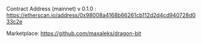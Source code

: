 
Contract Address (mainnet) v 0.1.0 : https://etherscan.io/address/0x98008a4168b66261cb112d2d4cd940728d033c2e

Marketplace: https://github.com/maxaleks/dragon-bit
